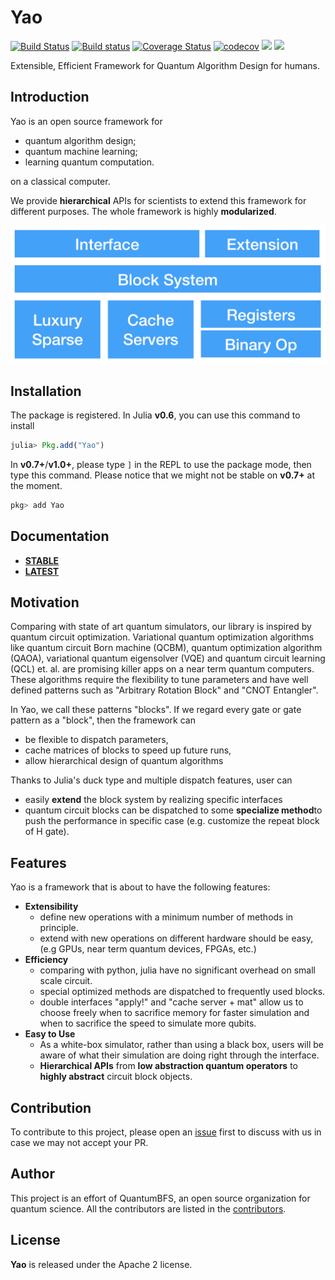 # Yao

[![Build Status](https://travis-ci.org/QuantumBFS/Yao.jl.svg?branch=master)](https://travis-ci.org/QuantumBFS/Yao.jl)
[![Build status](https://ci.appveyor.com/api/projects/status/kjagpnqoetugmuxt?svg=true)](https://ci.appveyor.com/project/Roger-luo/yao-jl)
[![Coverage Status](https://coveralls.io/repos/github/QuantumBFS/Yao.jl/badge.svg?branch=master)](https://coveralls.io/github/QuantumBFS/Yao.jl?branch=master)
[![codecov](https://codecov.io/gh/QuantumBFS/Yao.jl/branch/master/graph/badge.svg)](https://codecov.io/gh/QuantumBFS/Yao.jl)
[![](https://img.shields.io/badge/docs-stable-blue.svg)](https://QuantumBFS.github.io/Yao.jl/stable)
[![](https://img.shields.io/badge/docs-latest-blue.svg)](https://QuantumBFS.github.io/Yao.jl/latest)

Extensible, Efficient Framework for Quantum Algorithm Design for humans.

## Introduction

Yao is an open source framework for

- quantum algorithm design;
- quantum machine learning;
- learning quantum computation.

on a classical computer.

We provide **hierarchical** APIs for scientists to extend this framework for different purposes. The whole framework is highly **modularized**.

![](docs/src/assets/figures/framework.png)

## Installation

The package is registered. In Julia **v0.6**, you can use this command to install

```julia
julia> Pkg.add("Yao")
```

In **v0.7+**/**v1.0+**, please type `]` in the REPL to use the package mode, then type this command. Please notice that we might not be stable on **v0.7+** at the moment.

```julia
pkg> add Yao
```

## Documentation

- [**STABLE**](https://quantumbfs.github.io/Yao.jl/stable)
- [**LATEST**](https://quantumbfs.github.io/Yao.jl/latest)


## Motivation
Comparing with state of art quantum simulators, our library is inspired by quantum circuit optimization.
Variational quantum optimization algorithms like quantum circuit Born machine (QCBM), quantum optimization algorithm (QAOA), variational quantum eigensolver (VQE) and quantum circuit learning (QCL) et. al. are promising killer apps on a near term quantum computers.
These algorithms require the flexibility to tune parameters and have well defined patterns such as "Arbitrary Rotation Block" and "CNOT Entangler".

In Yao, we call these patterns "blocks". If we regard every gate or gate pattern as a "block", then the framework can

* be flexible to dispatch parameters,
* cache matrices of blocks to speed up future runs,
* allow hierarchical design of quantum algorithms

Thanks to Julia's duck type and multiple dispatch features, user can

* easily **extend** the block system by realizing specific interfaces
* quantum circuit blocks can be dispatched to some **specialize method**to push the performance in specific case (e.g. customize the repeat block of H gate).



## Features

Yao is a framework that is about to have the following features:

- **Extensibility**
  - define new operations with a minimum number of methods in principle.
  - extend with new operations on different hardware should be easy, (e.g GPUs, near term quantum devices, FPGAs, etc.)
- **Efficiency**
  - comparing with python, julia have no significant overhead on small scale circuit.
  - special optimized methods are dispatched to frequently used blocks.
  - double interfaces "apply!" and "cache server + mat" allow us to choose freely when to sacrifice memory for faster simulation and when to sacrifice the speed to simulate more qubits.
- **Easy to Use**
  - As a white-box simulator, rather than using a black box, users will be aware of what their simulation are doing right through the interface.
  - **Hierarchical APIs** from **low abstraction quantum operators** to **highly abstract** circuit block objects.


## Contribution

To contribute to this project, please open an [issue](https://github.com/QuantumBFS/Yao.jl/issues) first to discuss with us in case we may not accept your PR.

## Author

This project is an effort of QuantumBFS, an open source organization for quantum science. All the contributors are listed in the [contributors](https://github.com/QuantumBFS/Yao.jl/graphs/contributors).

## License

**Yao** is released under the Apache 2 license.
